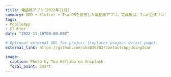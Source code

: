 ```yaml
---
title: 電話帳アプリ(2022年11月)
summary: DDD + Flutter + IsarDBを使用した電話帳アプリ。完成後は、Isar公式サンプルアプリに掲載して貰える予定
tags:
- MobileApp
- Flutter
date: "2022-11-19T00:00:00Z"

# Optional external URL for project (replaces project detail page).
external_link: https://github.com/ika020202/ContactsAppUsingIsar

image:
  caption: Photo by Toa Heftiba on Unsplash
  focal_point: Smart
---
```

